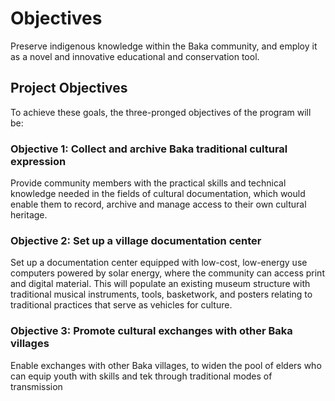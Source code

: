 # Objectives

Preserve indigenous knowledge within the Baka community, and employ it as a novel and innovative educational and conservation tool.

## Project Objectives

To achieve these goals, the three-pronged objectives of the program will be:

### Objective 1: Collect and archive Baka traditional cultural expression

Provide community members with the practical skills and technical knowledge needed in the fields of cultural documentation, which would enable them to record, archive and manage access to their own cultural heritage. 

### Objective 2: Set up a village documentation center

Set up a documentation center equipped with low-cost, low-energy use computers powered by solar energy, where the community can access print and digital material. This will populate an existing museum structure with traditional musical instruments, tools, basketwork, and posters relating to traditional practices that serve as vehicles for culture.

### Objective 3: Promote cultural exchanges with other Baka villages

Enable exchanges with other Baka villages, to widen the pool of elders who can equip youth with skills and tek through traditional modes of transmission
